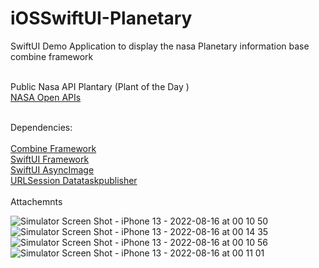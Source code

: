 # iOSSwiftUI-Planetary
SwiftUI Demo Application to display the nasa Planetary information base combine framework

<br> Public Nasa API Plantary (Plant of the Day )
<br>
<a href="shttps://api.nasa.gov">NASA Open APIs</a>
<br>

<br>
Dependencies:
<br>

<br>
<a href="https://developer.apple.com/documentation/combine">Combine Framework</a>
<br>
<a href="https://developer.apple.com/documentation/swiftUI">SwiftUI Framework</a>
<br>
<a href="https://developer.apple.com/documentation/SwiftUI/AsyncImage">SwiftUI AsyncImage</a>
<br> 
<a href="https://developer.apple.com/documentation/foundation/urlsession/3329708-datataskpublisher">URLSession Datataskpublisher</a>
<br> 

<br> 
Attachemnts
<br>


![Simulator Screen Shot - iPhone 13 - 2022-08-16 at 00 10 50](https://user-images.githubusercontent.com/82900677/184696070-89919f03-b123-4104-a21a-4df2b0fa1a82.png)
![Simulator Screen Shot - iPhone 13 - 2022-08-16 at 00 14 35](https://user-images.githubusercontent.com/82900677/184696393-0260d35f-da94-4b26-960f-9030bb480e0b.png)
![Simulator Screen Shot - iPhone 13 - 2022-08-16 at 00 10 56](https://user-images.githubusercontent.com/82900677/184696082-decc31d7-9abf-49a9-bb5a-dec95cadcd8d.png)
![Simulator Screen Shot - iPhone 13 - 2022-08-16 at 00 11 01](https://user-images.githubusercontent.com/82900677/184696090-f1fe239e-e68a-46b1-8d23-d68e40252f70.png)

